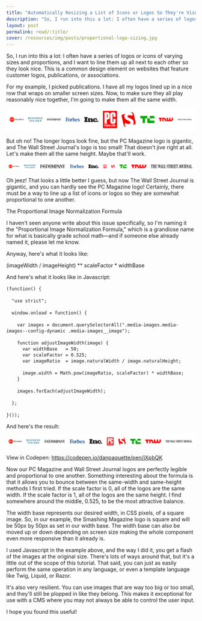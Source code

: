 ```yaml
---
title: "Automatically Resizing a List of Icons or Logos So They're Visually Proportional"
description: "So, I run into this a lot: I often have a series of logos or icons of varying sizes and proportions, and I want to line them up all next to each other so they look nice. This is a common design element on websites that feature customer logos, publications, or associations."
layout: post
permalink: read/:title/
cover: /resources/img/posts/proportional-logo-sizing.jpg
---
```


So, I run into this a lot: I often have a series of logos or icons of varying sizes and proportions, and I want to line them up all next to each other so they look nice. This is a common design element on websites that feature customer logos, publications, or associations.

<!--more-->

For my example, I picked publications. I have all my logos lined up in a nice row that wraps on smaller screen sizes. Now, to make sure they all play reasonably nice together, I'm going to make them all the same width.

![All Logos the same width.](/resources/img/posts/logos-same-width.png)

But oh no! The longer logos look fine, but the PC Magazine logo is gigantic, and The Wall Street Journal's logo is too small! That doesn't jive right at all. Let's make them all the same height. Maybe that'll work.

![All logos the same height.](/resources/img/posts/logos-same-height.png)

Oh jeez! That looks a little better I guess, but now The Wall Street Journal is gigantic, and you can hardly see the PC Magazine logo! Certainly, there must be a way to line up a list of icons or logos so they are somewhat proportional to one another.

The Proportional Image Normalization Formula

I haven't seen anyone write about this issue specifically, so I'm naming it the "Proportional Image Normalization Formula," which is a grandiose name for what is basically grade school math—and if someone else already named it, please let me know.

Anyway, here's what it looks like:

(imageWidth / imageHeight) ** scaleFactor * widthBase

And here's what it looks like in Javascript:

```
(function() {

  "use strict";

  window.onload = function() {

    var images = document.querySelectorAll(".media-images.media-images--config-dynamic .media-images__image");

    function adjustImageWidth(image) {
      var widthBase   = 50;
      var scaleFactor = 0.525;
      var imageRatio  = image.naturalWidth / image.naturalHeight;

      image.width = Math.pow(imageRatio, scaleFactor) * widthBase;
    }

    images.forEach(adjustImageWidth);

  };

}());
```

And here's the result:

![Logos resized proportionally.](/resources/img/posts/logos-proportional.png)

View in Codepen: <https://codepen.io/danpaquette/pen/jXpbQK>

Now our PC Magazine and Wall Street Journal logos are perfectly legible and proportional to one another. Something interesting about the formula is that it allows you to bounce between the same-width and same-height methods I first tried. If the scale factor is 0, all of the logos are the same width. If the scale factor is 1, all of the logos are the same height. I find somewhere around the middle, 0.525, to be the most attractive balance.

The width base represents our desired width, in CSS pixels, of a square image. So, in our example, the Smashing Magazine logo is square and will be 50px by 50px as set in our width base. The width base can also be moved up or down depending on screen size making the whole component even more responsive than it already is.

I used Javascript in the example above, and the way I did it, you get a flash of the images at the original size. There's lots of ways around that, but it's a little out of the scope of this tutorial. That said, you can just as easily perform the same operation in any language, or even a template language like Twig, Liquid, or Razor.

It's also very resilient. You can use images that are way too big or too small, and they'll still be plopped in like they belong. This makes it exceptional for use with a CMS where you may not always be able to control the user input.

I hope you found this useful!
